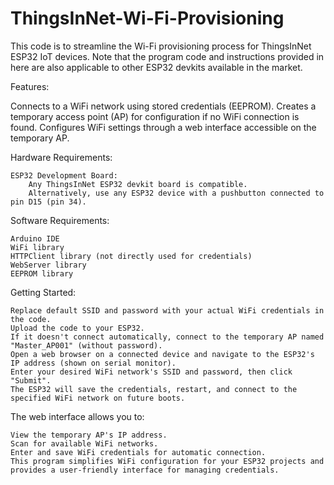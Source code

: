 # ThingsInNet-Wi-Fi-Provisioning

This code is to streamline the Wi-Fi provisioning process for ThingsInNet ESP32 IoT devices. Note that the program code and instructions provided in here are also applicable to other ESP32 devkits available in the market.

Features:

Connects to a WiFi network using stored credentials (EEPROM).
Creates a temporary access point (AP) for configuration if no WiFi connection is found.
Configures WiFi settings through a web interface accessible on the temporary AP.

Hardware Requirements:

    ESP32 Development Board:
        Any ThingsInNet ESP32 devkit board is compatible.
        Alternatively, use any ESP32 device with a pushbutton connected to pin D15 (pin 34).

Software Requirements:

    Arduino IDE
    WiFi library
    HTTPClient library (not directly used for credentials)
    WebServer library
    EEPROM library

Getting Started:

    Replace default SSID and password with your actual WiFi credentials in the code.
    Upload the code to your ESP32.
    If it doesn't connect automatically, connect to the temporary AP named "Master_AP001" (without password).
    Open a web browser on a connected device and navigate to the ESP32's IP address (shown on serial monitor).
    Enter your desired WiFi network's SSID and password, then click "Submit".
    The ESP32 will save the credentials, restart, and connect to the specified WiFi network on future boots.

The web interface allows you to:

    View the temporary AP's IP address.
    Scan for available WiFi networks.
    Enter and save WiFi credentials for automatic connection.
    This program simplifies WiFi configuration for your ESP32 projects and provides a user-friendly interface for managing credentials.

